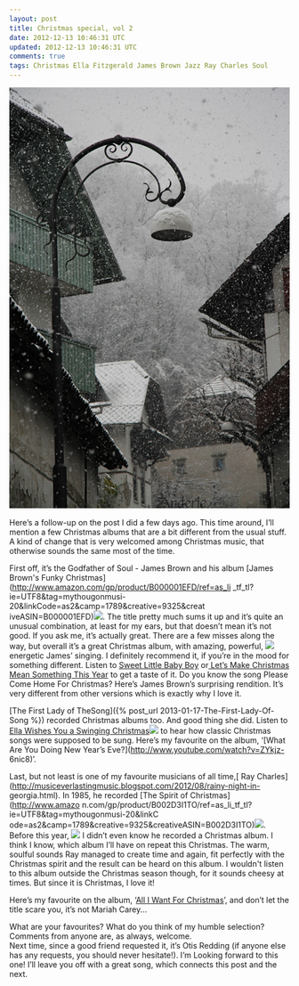 ```yaml
---           
layout: post
title: Christmas special, vol 2
date: 2012-12-13 10:46:31 UTC
updated: 2012-12-13 10:46:31 UTC
comments: true
tags: Christmas Ella Fitzgerald James Brown Jazz Ray Charles Soul
---
```

![](/img/2Ftumblr_mef1cyedO41rln1mco1_1280.jpg)

Here’s a follow-up on the post I did a few days ago. This time around, I’ll
mention a few Christmas albums that are a bit different from the usual stuff.
A kind of change that is very welcomed among Christmas music, that otherwise
sounds the same most of the time.  
  
First off, it’s the Godfather of Soul - James Brown and his album [James
Brown's Funky Christmas](http://www.amazon.com/gp/product/B000001EFD/ref=as_li
_tf_tl?ie=UTF8&tag=mythougonmusi-20&linkCode=as2&camp=1789&creative=9325&creat
iveASIN=B000001EFD)![](http://www.assoc-amazon.com/e/ir?t=mythougonmusi-20&l=as2&o=1&a=B000001EFD).
The title pretty
much sums it up and it’s quite an unusual combination, at least for my ears,
but that doesn’t mean it’s not good. If you ask me, it’s actually great. There
are a few misses along the way, but overall it’s a great Christmas album, with
amazing, powerful, <img class="right" src="http://www.funkmysoul.gr/wp-content/uploads/2009/12/james-brown-funky-christmas-300x300.jpg"> energetic James’ singing. I
definitely recommend it, if you’re in the mood for something different. Listen
to [Sweet Little Baby Boy](http://www.youtube.com/watch?v=W2GD8nQDxeE) or[
Let’s Make Christmas Mean Something This
Year](http://www.youtube.com/watch?v=MUabyfwVDuI) to get a taste of it. Do you
know the song Please Come Home For Christmas? Here’s James Brown’s surprising
rendition. It’s very different from other versions which is exactly why I love
it.  

  
  
[The First Lady of TheSong]({% post_url 2013-01-17-The-First-Lady-Of-Song %})
recorded Christmas albums too. And good thing she did. Listen to
[Ella Wishes You a Swinging Christmas](http://www.amazon.com/gp/product/B00006WL1Q/ref=as_li_tf_tl?ie=UTF8&tag=mythougonmusi-20&linkCode=as2&camp=1789&creative=9325&creativeASIN=B00006WL1Q)![](http://www.assoc-amazon.com/e/ir?t=mythougonmusi-20&l=as2&o=1&a=B00006WL1Q)
to hear how classic
Christmas songs were supposed to be sung. Here’s my favourite on the album,
‘[What Are You Doing New Year’s Eve?](http://www.youtube.com/watch?v=ZYkjz-
6nic8)’.  
  
Last, but not least is one of my favourite musicians of all time,[ Ray
Charles](http://musiceverlastingmusic.blogspot.com/2012/08/rainy-night-in-
georgia.html). In 1985, he recorded [The Spirit of Christmas](http://www.amazo
n.com/gp/product/B002D3I1TO/ref=as_li_tf_tl?ie=UTF8&tag=mythougonmusi-20&linkC
ode=as2&camp=1789&creative=9325&creativeASIN=B002D3I1TO)![](http://www.assoc-amazon.com/e/ir?t=mythougonmusi-20&l=as2&o=1&a=B002D3I1TO). Before this year,
<img class="small" src="http://revivalist.okayplayer.com/wp-content/uploads/ella-fitzgerald.jpeg">
I didn’t even know he recorded a Christmas album. I think I know, which album
I’ll have on repeat this Christmas. The warm, soulful sounds Ray managed to
create time and again, fit perfectly with the Christmas spirit and the result
can be heard on this album. I wouldn't listen to this album outside the
Christmas season though, for it sounds cheesy at times. But since it is
Christmas, I love it!  


Here’s my favourite on the album, ‘[All I Want For
Christmas](http://youtu.be/EEeTnZuVcB0?t=4m8s)’, and don’t let the title scare
you, it’s not Mariah Carey...  
  
What are your favourites? What do you think of my humble selection? Comments
from anyone are, as always, welcome.  
Next time, since a good friend requested it, it’s Otis Redding (if anyone else
has any requests, you should never hesitate!). I’m Looking forward to this
one! I’ll leave you off with a great song, which connects this post and the
next.  

  

